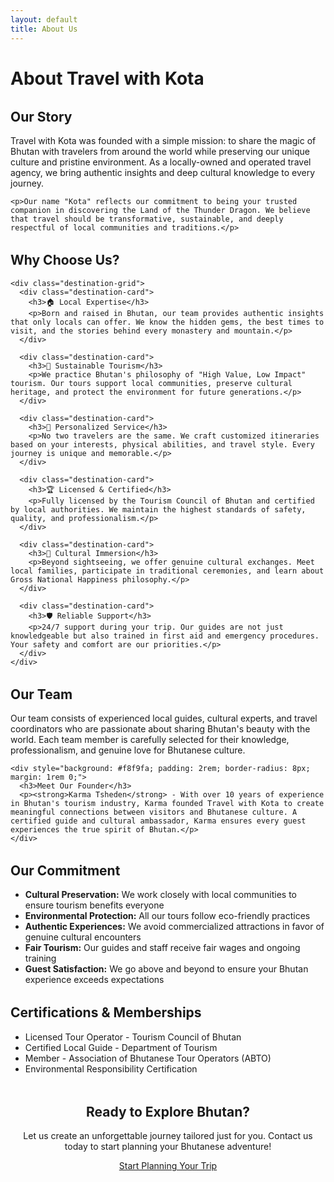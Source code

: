```yaml
---
layout: default
title: About Us
---
```


<div class="container">
  <h1>About Travel with Kota</h1>
  
  <section style="margin: 2rem 0;">
    <h2>Our Story</h2>
    <p>Travel with Kota was founded with a simple mission: to share the magic of Bhutan with travelers from around the world while preserving our unique culture and pristine environment. As a locally-owned and operated travel agency, we bring authentic insights and deep cultural knowledge to every journey.</p>
    
    <p>Our name "Kota" reflects our commitment to being your trusted companion in discovering the Land of the Thunder Dragon. We believe that travel should be transformative, sustainable, and deeply respectful of local communities and traditions.</p>
  </section>

  <section style="margin: 2rem 0;">
    <h2>Why Choose Us?</h2>
    
    <div class="destination-grid">
      <div class="destination-card">
        <h3>🏠 Local Expertise</h3>
        <p>Born and raised in Bhutan, our team provides authentic insights that only locals can offer. We know the hidden gems, the best times to visit, and the stories behind every monastery and mountain.</p>
      </div>

      <div class="destination-card">
        <h3>🌱 Sustainable Tourism</h3>
        <p>We practice Bhutan's philosophy of "High Value, Low Impact" tourism. Our tours support local communities, preserve cultural heritage, and protect the environment for future generations.</p>
      </div>

      <div class="destination-card">
        <h3>🎯 Personalized Service</h3>
        <p>No two travelers are the same. We craft customized itineraries based on your interests, physical abilities, and travel style. Every journey is unique and memorable.</p>
      </div>

      <div class="destination-card">
        <h3>🏆 Licensed & Certified</h3>
        <p>Fully licensed by the Tourism Council of Bhutan and certified by local authorities. We maintain the highest standards of safety, quality, and professionalism.</p>
      </div>

      <div class="destination-card">
        <h3>🤝 Cultural Immersion</h3>
        <p>Beyond sightseeing, we offer genuine cultural exchanges. Meet local families, participate in traditional ceremonies, and learn about Gross National Happiness philosophy.</p>
      </div>

      <div class="destination-card">
        <h3>🛡️ Reliable Support</h3>
        <p>24/7 support during your trip. Our guides are not just knowledgeable but also trained in first aid and emergency procedures. Your safety and comfort are our priorities.</p>
      </div>
    </div>
  </section>

  <section style="margin: 2rem 0;">
    <h2>Our Team</h2>
    <p>Our team consists of experienced local guides, cultural experts, and travel coordinators who are passionate about sharing Bhutan's beauty with the world. Each team member is carefully selected for their knowledge, professionalism, and genuine love for Bhutanese culture.</p>
    
    <div style="background: #f8f9fa; padding: 2rem; border-radius: 8px; margin: 1rem 0;">
      <h3>Meet Our Founder</h3>
      <p><strong>Karma Tsheden</strong> - With over 10 years of experience in Bhutan's tourism industry, Karma founded Travel with Kota to create meaningful connections between visitors and Bhutanese culture. A certified guide and cultural ambassador, Karma ensures every guest experiences the true spirit of Bhutan.</p>
    </div>
  </section>

  <section style="margin: 2rem 0;">
    <h2>Our Commitment</h2>
    <ul>
      <li><strong>Cultural Preservation:</strong> We work closely with local communities to ensure tourism benefits everyone</li>
      <li><strong>Environmental Protection:</strong> All our tours follow eco-friendly practices</li>
      <li><strong>Authentic Experiences:</strong> We avoid commercialized attractions in favor of genuine cultural encounters</li>
      <li><strong>Fair Tourism:</strong> Our guides and staff receive fair wages and ongoing training</li>
      <li><strong>Guest Satisfaction:</strong> We go above and beyond to ensure your Bhutan experience exceeds expectations</li>
    </ul>
  </section>

  <section style="margin: 2rem 0;">
    <h2>Certifications & Memberships</h2>
    <ul>
      <li>Licensed Tour Operator - Tourism Council of Bhutan</li>
      <li>Certified Local Guide - Department of Tourism</li>
      <li>Member - Association of Bhutanese Tour Operators (ABTO)</li>
      <li>Environmental Responsibility Certification</li>
    </ul>
  </section>

  <section style="margin: 3rem 0; text-align: center;">
    <h2>Ready to Explore Bhutan?</h2>
    <p>Let us create an unforgettable journey tailored just for you. Contact us today to start planning your Bhutanese adventure!</p>
    <a href="{{ '/contact/' | relative_url }}" class="btn-primary">Start Planning Your Trip</a>
  </section>
</div>